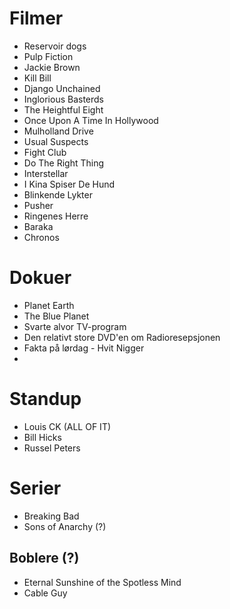 # Filmer
- Reservoir dogs
- Pulp Fiction
- Jackie Brown
- Kill Bill
- Django Unchained
- Inglorious Basterds
- The Heightful Eight
- Once Upon A Time In Hollywood
- Mulholland Drive
- Usual Suspects
- Fight Club
- Do The Right Thing
- Interstellar
- I Kina Spiser De Hund
- Blinkende Lykter
- Pusher
- Ringenes Herre
- Baraka
- Chronos




# Dokuer
- Planet Earth
- The Blue Planet
- Svarte alvor TV-program
- Den relativt store DVD'en om Radioresepsjonen
- Fakta på lørdag - Hvit Nigger
- 


# Standup
- Louis CK (ALL OF IT)
- Bill Hicks
- Russel Peters

# Serier
- Breaking Bad
- Sons of Anarchy (?)



## Boblere (?)
 - Eternal Sunshine of the Spotless Mind
 - Cable Guy